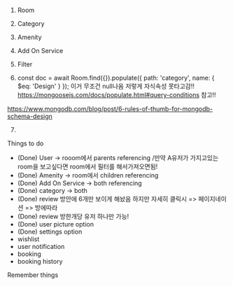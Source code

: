 1. Room

2) Category

3) Amenity

4) Add On Service

5) Filter

6) const doc = await Room.find({}).populate({
   path: 'category',
   name: { \$eq: 'Design' }
   }); 이거 무조건 null나옴 저렇게 자식속성 못타고감!!
   https://mongoosejs.com/docs/populate.html#query-conditions 참고!!

https://www.mongodb.com/blog/post/6-rules-of-thumb-for-mongodb-schema-design

7.

Things to do

- (Done) User -> rooom에서 parents referencing /만약 A유저가 가지고있는 room을 보고싶다면 room에서 필터를 해서가져오면됨!
- (Done) Amenity -> room에서 children referencing
- (Done) Add On Service -> both referencing
- (Done) category -> both
- (Done) review 방안에 6개만 보이게 해놨음 하지만 자세히 클릭시 => 페이지네이션 => 방에따라
- (Done) review 방한개당 유저 하나만 가능!
- (Done) user picture option
- (Done) settings option
- wishlist
- user notification
- booking
- booking history

Remember things
